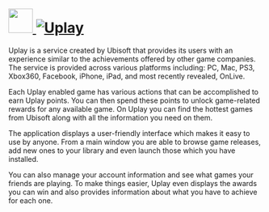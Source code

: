 # [<img src="https://cdn.rawgit.com/AdmiringWorm/chocolatey-packages/ad4fd39fa9af7d287f8a4e39d05f09d7b7cb789c/icons/uplay.png" height="48" width="48" /> ![Uplay](https://img.shields.io/chocolatey/v/uplay.svg?label=Uplay&style=for-the-badge)](https://chocolatey.org/packages/uplay)

Uplay is a service created by Ubisoft that provides its users with an experience similar to the achievements offered by other game companies. The service is provided across various platforms including: PC, Mac, PS3, Xbox360, Facebook, iPhone, iPad, and most recently revealed, OnLive.

Each Uplay enabled game has various actions that can be accomplished to earn Uplay points. You can then spend these points to unlock game-related rewards for any available game. On Uplay you can find the hottest games from Ubisoft along with all the information you need on them.

The application displays a user-friendly interface which makes it easy to use by anyone. From a main window you are able to browse game releases, add new ones to your library and even launch those which you have installed.

You can also manage your account information and see what games your friends are playing. To make things easier, Uplay even displays the awards you can win and also provides information about what you have to achieve for each one.
